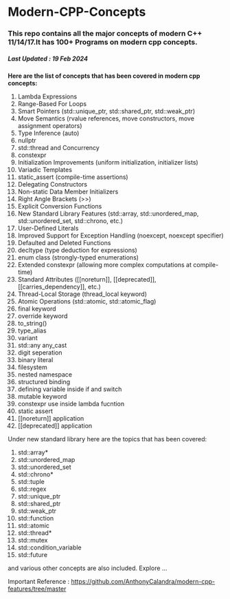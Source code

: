 # Modern-CPP-Concepts
### This repo contains all the major concepts of modern C++ 11/14/17.It has 100+ Programs on modern cpp concepts.
##### Last Updated : 19 Feb 2024

**Here are the list of concepts that has been covered in modern cpp concepts:**

1. Lambda Expressions
2. Range-Based For Loops
3. Smart Pointers (std::unique_ptr, std::shared_ptr, std::weak_ptr)
4. Move Semantics (rvalue references, move constructors, move assignment operators)
5. Type Inference (auto)
6. nullptr
7. std::thread and Concurrency
8. constexpr
9. Initialization Improvements (uniform initialization, initializer lists)
10. Variadic Templates
11. static_assert (compile-time assertions)
12. Delegating Constructors
13. Non-static Data Member Initializers
14. Right Angle Brackets (>>)
15. Explicit Conversion Functions
16. New Standard Library Features (std::array, std::unordered_map, std::unordered_set, std::chrono, etc.)
17. User-Defined Literals
18. Improved Support for Exception Handling (noexcept, noexcept specifier)
19. Defaulted and Deleted Functions
20. decltype (type deduction for expressions)
21. enum class (strongly-typed enumerations)
22. Extended constexpr (allowing more complex computations at compile-time)
23. Standard Attributes ([[noreturn]], [[deprecated]], [[carries_dependency]], etc.)
24. Thread-Local Storage (thread_local keyword)
25. Atomic Operations (std::atomic, std::atomic_flag)
26. final keyword
27. override keyword
28. to_string()
29. type_alias
30. variant
31. std::any any_cast
32. digit seperation
33. binary literal
34. filesystem
35. nested namespace
36. structured binding
37. defining variable inside if and switch 
38. mutable keyword
39. constexpr use inside lambda fucntion
40. static assert
41. [[noreturn]] application 
42. [[deprecated]] application


Under new standard library here are the topics that has been covered:

1.  std::array*
2.  std::unordered_map
3.  std::unordered_set
4.  std::chrono*
5.  std::tuple
6.  std::regex
7.  std::unique_ptr
8.  std::shared_ptr
9.  std::weak_ptr
10. std::function
11. std::atomic
12. std::thread*
13. std::mutex
14. std::condition_variable
15. std::future

and various other concepts are also included. Explore ... 

Important Reference : https://github.com/AnthonyCalandra/modern-cpp-features/tree/master



